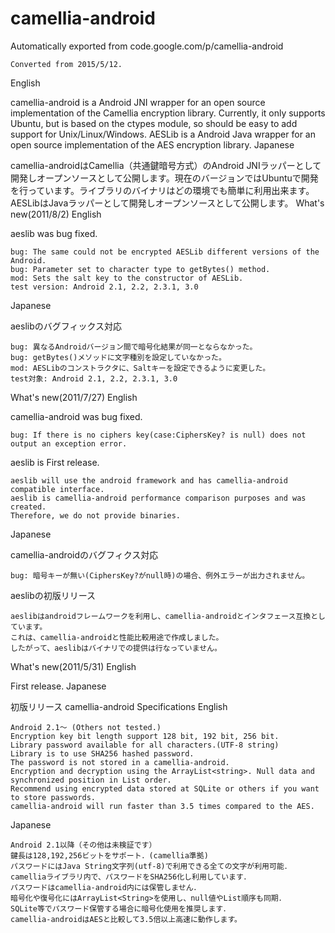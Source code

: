 # camellia-android
Automatically exported from code.google.com/p/camellia-android

    Converted from 2015/5/12.

English

camellia-android is a Android JNI wrapper for an open source implementation of the Camellia encryption library. Currently, it only supports Ubuntu, but is based on the ctypes module, so should be easy to add support for Unix/Linux/Windows.
AESLib is a Android Java wrapper for an open source implementation of the AES encryption library.
Japanese

camellia-androidはCamellia（共通鍵暗号方式）のAndroid JNIラッパーとして開発しオープンソースとして公開します。現在のバージョンではUbuntuで開発を行っています。ライブラリのバイナリはどの環境でも簡単に利用出来ます。
AESLibはJavaラッパーとして開発しオープンソースとして公開します。
What's new(2011/8/2)
English

aeslib was bug fixed.

    bug: The same could not be encrypted AESLib different versions of the Android.
    bug: Parameter set to character type to getBytes() method.
    mod: Sets the salt key to the constructor of AESLib.
    test version: Android 2.1, 2.2, 2.3.1, 3.0

Japanese

aeslibのバグフィックス対応

    bug: 異なるAndroidバージョン間で暗号化結果が同一とならなかった。
    bug: getBytes()メソッドに文字種別を設定していなかった。
    mod: AESLibのコンストラクタに、Saltキーを設定できるように変更した。
    test対象: Android 2.1, 2.2, 2.3.1, 3.0

What's new(2011/7/27)
English

camellia-android was bug fixed.

    bug: If there is no ciphers key(case:CiphersKey? is null) does not output an exception error. 

aeslib is First release.

    aeslib will use the android framework and has camellia-android compatible interface.
    aeslib is camellia-android performance comparison purposes and was created.
    Therefore, we do not provide binaries.

Japanese

camellia-androidのバグフィクス対応

    bug: 暗号キーが無い(CiphersKey?がnull時)の場合、例外エラーが出力されません。

aeslibの初版リリース

    aeslibはandroidフレームワークを利用し、camellia-androidとインタフェース互換としています。
    これは、camellia-androidと性能比較用途で作成しました。
    したがって、aeslibはバイナリでの提供は行なっていません。

What's new(2011/5/31)
English

First release.
Japanese

初版リリース
camellia-android Specifications
English

    Android 2.1～ (Others not tested.)
    Encryption key bit length support 128 bit, 192 bit, 256 bit.
    Library password available for all characters.(UTF-8 string)
    Library is to use SHA256 hashed password.
    The password is not stored in a camellia-android.
    Encryption and decryption using the ArrayList<string>. Null data and synchronized position in List order.
    Recommend using encrypted data stored at SQLite or others if you want to store passwords​​.
    camellia-android will run faster than 3.5 times compared to the AES. 

Japanese

    Android 2.1以降（その他は未検証です）
    鍵長は128,192,256ビットをサポート．(camellia準拠)
    パスワードにはJava String文字列(utf-8)で利用できる全ての文字が利用可能．
    camelliaライブラリ内で、パスワードをSHA256化し利用しています．
    パスワードはcamellia-android内には保管しません．
    暗号化や復号化にはArrayList<String>を使用し、null値やList順序も同期．
    SQLite等でパスワード保管する場合に暗号化使用を推奨します．
    camellia-androidはAESと比較して3.5倍以上高速に動作します。 
